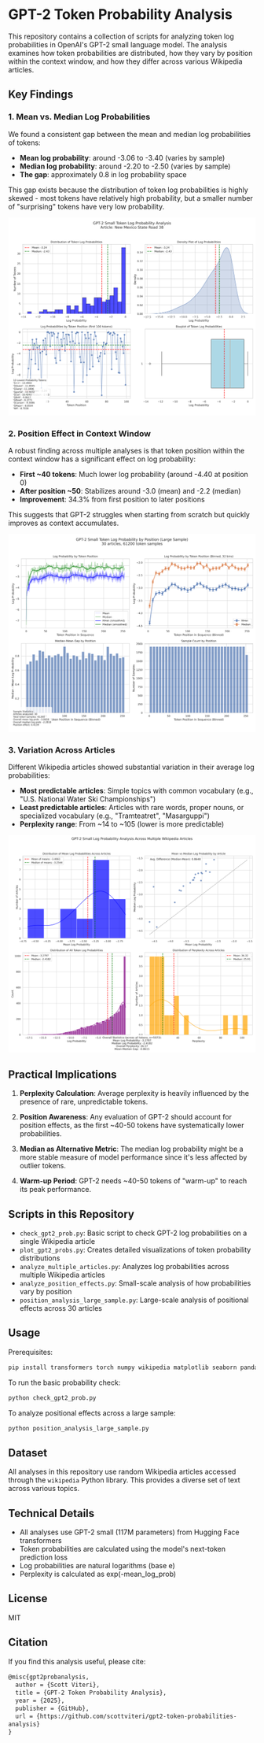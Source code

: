 # GPT-2 Token Probability Analysis

This repository contains a collection of scripts for analyzing token log probabilities in OpenAI's GPT-2 small language model. The analysis examines how token probabilities are distributed, how they vary by position within the context window, and how they differ across various Wikipedia articles.

## Key Findings

### 1. Mean vs. Median Log Probabilities

We found a consistent gap between the mean and median log probabilities of tokens:

- **Mean log probability**: around -3.06 to -3.40 (varies by sample)
- **Median log probability**: around -2.20 to -2.50 (varies by sample)
- **The gap**: approximately 0.8 in log probability space

This gap exists because the distribution of token log probabilities is highly skewed - most tokens have relatively high probability, but a smaller number of "surprising" tokens have very low probability.

![Token probability distribution](gpt2_prob_plots.png)

### 2. Position Effect in Context Window

A robust finding across multiple analyses is that token position within the context window has a significant effect on log probability:

- **First ~40 tokens**: Much lower log probability (around -4.40 at position 0)
- **After position ~50**: Stabilizes around -3.0 (mean) and -2.2 (median)
- **Improvement**: 34.3% from first position to later positions

This suggests that GPT-2 struggles when starting from scratch but quickly improves as context accumulates.

![Position effects in large sample](position_effects_large_sample.png)

### 3. Variation Across Articles

Different Wikipedia articles showed substantial variation in their average log probabilities:

- **Most predictable articles**: Simple topics with common vocabulary (e.g., "U.S. National Water Ski Championships")
- **Least predictable articles**: Articles with rare words, proper nouns, or specialized vocabulary (e.g., "Tramteatret", "Masarguppi")
- **Perplexity range**: From ~14 to ~105 (lower is more predictable)

![Multi-article analysis](gpt2_multi_article_analysis.png)

## Practical Implications

1. **Perplexity Calculation**: Average perplexity is heavily influenced by the presence of rare, unpredictable tokens.

2. **Position Awareness**: Any evaluation of GPT-2 should account for position effects, as the first ~40-50 tokens have systematically lower probabilities.

3. **Median as Alternative Metric**: The median log probability might be a more stable measure of model performance since it's less affected by outlier tokens.

4. **Warm-up Period**: GPT-2 needs ~40-50 tokens of "warm-up" to reach its peak performance.

## Scripts in this Repository

- `check_gpt2_prob.py`: Basic script to check GPT-2 log probabilities on a single Wikipedia article
- `plot_gpt2_probs.py`: Creates detailed visualizations of token probability distributions
- `analyze_multiple_articles.py`: Analyzes log probabilities across multiple Wikipedia articles
- `analyze_position_effects.py`: Small-scale analysis of how probabilities vary by position
- `position_analysis_large_sample.py`: Large-scale analysis of positional effects across 30 articles

## Usage

Prerequisites:
```bash
pip install transformers torch numpy wikipedia matplotlib seaborn pandas tqdm
```

To run the basic probability check:
```bash
python check_gpt2_prob.py
```

To analyze positional effects across a large sample:
```bash
python position_analysis_large_sample.py
```

## Dataset

All analyses in this repository use random Wikipedia articles accessed through the `wikipedia` Python library. This provides a diverse set of text across various topics.

## Technical Details

- All analyses use GPT-2 small (117M parameters) from Hugging Face transformers
- Token probabilities are calculated using the model's next-token prediction loss
- Log probabilities are natural logarithms (base e)
- Perplexity is calculated as exp(-mean_log_prob)

## License

MIT

## Citation

If you find this analysis useful, please cite:
```
@misc{gpt2probanalysis,
  author = {Scott Viteri},
  title = {GPT-2 Token Probability Analysis},
  year = {2025},
  publisher = {GitHub},
  url = {https://github.com/scottviteri/gpt2-token-probabilities-analysis}
}
```
